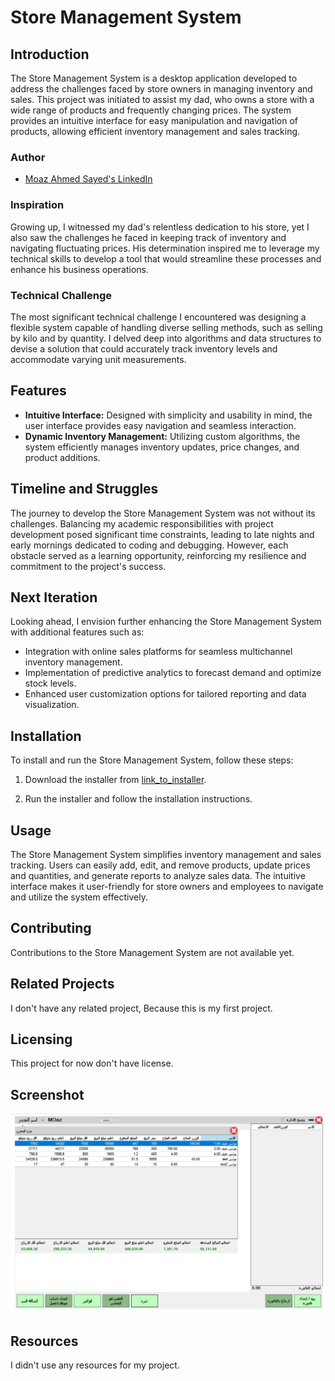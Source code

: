 # Store Management System

## Introduction

The Store Management System is a desktop application developed to address the challenges faced by store owners in managing inventory and sales. This project was initiated to assist my dad, who owns a store with a wide range of products and frequently changing prices. The system provides an intuitive interface for easy manipulation and navigation of products, allowing efficient inventory management and sales tracking.

### Author

- [Moaz Ahmed Sayed's LinkedIn](https://eg.linkedin.com/in/moaz-ahmed-a4529325a)

### Inspiration

Growing up, I witnessed my dad's relentless dedication to his store, yet I also saw the challenges he faced in keeping track of inventory and navigating fluctuating prices. His determination inspired me to leverage my technical skills to develop a tool that would streamline these processes and enhance his business operations.

### Technical Challenge

The most significant technical challenge I encountered was designing a flexible system capable of handling diverse selling methods, such as selling by kilo and by quantity. I delved deep into algorithms and data structures to devise a solution that could accurately track inventory levels and accommodate varying unit measurements.

## Features

- **Intuitive Interface:** Designed with simplicity and usability in mind, the user interface provides easy navigation and seamless interaction.
- **Dynamic Inventory Management:** Utilizing custom algorithms, the system efficiently manages inventory updates, price changes, and product additions.

## Timeline and Struggles

The journey to develop the Store Management System was not without its challenges. Balancing my academic responsibilities with project development posed significant time constraints, leading to late nights and early mornings dedicated to coding and debugging. However, each obstacle served as a learning opportunity, reinforcing my resilience and commitment to the project's success.

## Next Iteration

Looking ahead, I envision further enhancing the Store Management System with additional features such as:
- Integration with online sales platforms for seamless multichannel inventory management.
- Implementation of predictive analytics to forecast demand and optimize stock levels.
- Enhanced user customization options for tailored reporting and data visualization.

## Installation

To install and run the Store Management System, follow these steps:

1. Download the installer from [link_to_installer](https://github.com/MoazAhmedS/Store/releases/tag/v0.1-beta).

2. Run the installer and follow the installation instructions.

## Usage

The Store Management System simplifies inventory management and sales tracking. Users can easily add, edit, and remove products, update prices and quantities, and generate reports to analyze sales data. The intuitive interface makes it user-friendly for store owners and employees to navigate and utilize the system effectively.

## Contributing

Contributions to the Store Management System are not available yet.

## Related Projects

I don't have any related project, Because this is my first project.

## Licensing

This project for now don't have license.

## Screenshot

![Store Management System](Screenshot.jpg)

## Resources

I didn't use any resources for my project.
